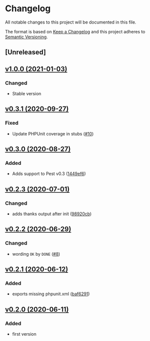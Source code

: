 # Changelog
All notable changes to this project will be documented in this file.

The format is based on [Keep a Changelog](http://keepachangelog.com/)
and this project adheres to [Semantic Versioning](http://semver.org/).

## [Unreleased]

## [v1.0.0 (2021-01-03)](https://github.com/pestphp/pest-plugin-init/compare/v0.3.1...v1.0.0)
### Changed
- Stable version

## [v0.3.1 (2020-09-27)](https://github.com/pestphp/pest-plugin-init/compare/v0.3.0...v0.3.1)
### Fixed
- Update PHPUnit coverage in stubs ([#10](https://github.com/pestphp/pest-plugin-init/pull/10))

## [v0.3.0 (2020-08-27)](https://github.com/pestphp/pest-plugin-init/compare/v0.2.3...v0.3.0)
### Added
- Adds support to Pest v0.3 ([1449ef6](https://github.com/pestphp/pest-plugin-init/commit/1449ef648aa8abcfb8c8595a70ba41ecdf6c9743))

## [v0.2.3 (2020-07-01)](https://github.com/pestphp/pest-plugin-init/compare/v0.2.2...v0.2.3)
### Changed
- adds thanks output after init ([98920cb](https://github.com/pestphp/pest-plugin-init/commit/98920cb1e8bfab40f597122c6c8ef730ad452641))

## [v0.2.2 (2020-06-29)](https://github.com/pestphp/pest-plugin-init/compare/v0.2.1...v0.2.2)
### Changed
- wording `OK` by `DONE` ([#8](https://github.com/pestphp/pest-plugin-init/pull/8))

## [v0.2.1 (2020-06-12)](https://github.com/pestphp/pest-plugin-init/compare/v0.2.0...v0.2.1)
### Added
- exports missing phpunit.xml ([baf6291](https://github.com/pestphp/pest-plugin-init/commit/baf629129b3181e40cf2560362ac34acd712e4ff))

## [v0.2.0 (2020-06-11)](https://github.com/pestphp/pest-plugin-init/commit/e70c84c7a199a21b819b01044d103de27a10a906)
### Added
- first version
